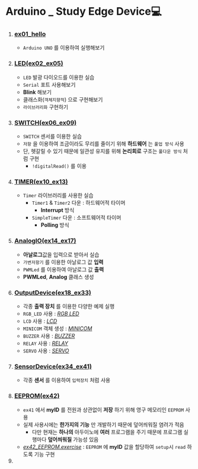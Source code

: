 # Arduino _ Study Edge Device💻

1. ### [ex01_hello](./ex01_hello/)
   - `Arduino UNO` 를 이용하여 실행해보기
2. ### [LED(ex02_ex05)](./LED(ex02_ex05)/)
   - `LED` 발광 다이오드를 이용한 실습
   - `Serial` 포트 사용해보기
   - **Blink** 해보기
   - 클래스화(`객체지향적`) 으로 구현해보기
   - `라이브러리화` 구현하기
3. ### [SWITCH(ex06_ex09)](./SWITCH(ex06_ex09)/)
   - `SWITCH` 센서를 이용한 실습
   - `저항` 을 이용하여 조금이라도 무리를 줄이기 위해 **하드웨어** 는 `풀업 방식` 사용
   - 단, 헷갈릴 수 있기 때문에 일관성 유지를 위해 **논리회로** 구조는 `풀다운 방식` 처럼 구현
     - `!digitalRead()` 를 이용
4. ### [TIMER(ex10_ex13)](./TIMER(ex10_ex13))
   - `Timer` 라이브러리를 사용한 실습
     - `Timer1` & `Timer2` 다운 : 하드웨어적 타이머
       - **Interrupt** 방식
     - `SimpleTimer` 다운 : 소프트웨어적 타이머
       - **Polling** 방식
5. ### [AnalogIO(ex14_ex17)](./AnalogIO(ex14_ex17)/)
    - **아날로그**값을 입력으로 받아서 실습
    - `가변저항기` 를 이용한 아날로그 값 **입력**
    - `PWMLed` 를 이용하여 아날로그 값 **출력**
    - **PWMLed**, **Analog** 클래스 생성
6. ### [OutputDevice(ex18_ex33)](./OutputDevice(ex18_ex33)/)
    - 각종 **출력 장치** 를 이용한 다양한 예제 실행
    - `RGB_LED` 사용 : *[RGB LED](./OutputDevice(ex18_ex33)/RGB_LED)*  
    - `LCD` 사용 : *[LCD](./OutputDevice(ex18_ex33)/LCD)*
    - `MINICOM` 객체 생성 : *[MINICOM](./OutputDevice(ex18_ex33)/MINICOM)*
    - `BUZZER` 사용 : *[BUZZER](./OutputDevice(ex18_ex33)/BUZZER)*
    - `RELAY` 사용 : *[RELAY](./OutputDevice(ex18_ex33)/RELAY)*
    - `SERVO` 사용 : *[SERVO](./OutputDevice(ex18_ex33)/SERVO)*
7. ### [SensorDevice(ex34_ex41)](./SensorDevice/)
   - 각종 **센서** 를 이용하여 `입력장치` 처럼 사용 
8. ### [EEPROM(ex42)](./EEPROM(ex42)/)
   - `ex41` 에서 **myID** 를 전원과 상관없이 **저장** 하기 위해 영구 메모리인 `EEPROM` 사용
   - 실제 사용시에는 **한가지의 기능** 만 개발하기 때문에 덮어씌워질 염려가 적음
     - 다만 현재는 **하나의** 아두이노에 **여러** 프로그램을 주기 때문에 프로그램 실행마다 **덮어씌워질** 가능성 있음
   - *[ex42_EEPROM.exercise](./EEPROM(ex42)/ex42_EEPROM.exercise/)* : `EEPROM` 에 **myID** 값을 할당하여 `setup`시 `read` 하도록 기능 구현
9.  